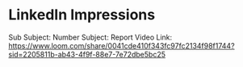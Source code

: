 # LinkedIn Impressions

Sub Subject: Number
Subject: Report
Video Link: https://www.loom.com/share/0041cde410f343fc97fc2134f98f1744?sid=2205811b-ab43-4f9f-88e7-7e72dbe5bc25